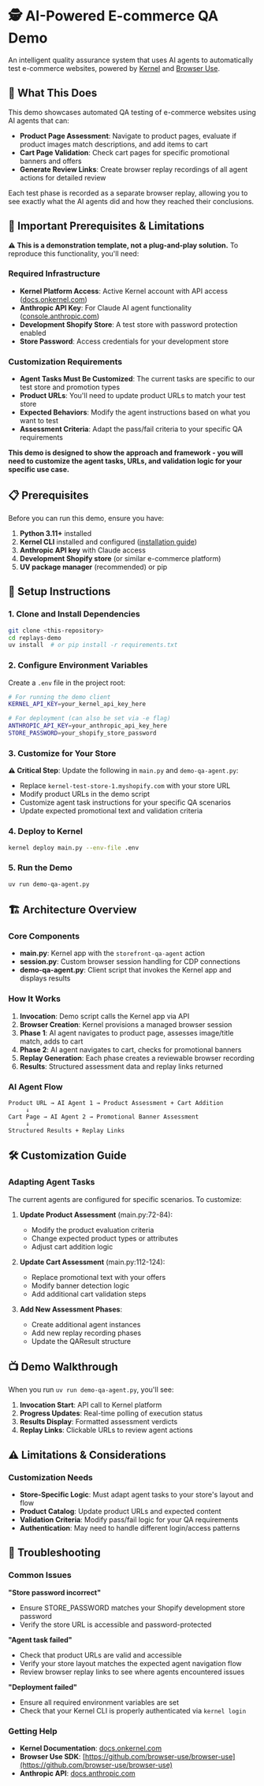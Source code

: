 # 🕵️ AI-Powered E-commerce QA Demo

An intelligent quality assurance system that uses AI agents to automatically test e-commerce websites, powered by [Kernel](https://onkernel.com) and [Browser Use](https://github.com/gregpr07/browser-use).

## 🎯 What This Does

This demo showcases automated QA testing of e-commerce websites using AI agents that can:

- **Product Page Assessment**: Navigate to product pages, evaluate if product images match descriptions, and add items to cart
- **Cart Page Validation**: Check cart pages for specific promotional banners and offers
- **Generate Review Links**: Create browser replay recordings of all agent actions for detailed review

Each test phase is recorded as a separate browser replay, allowing you to see exactly what the AI agents did and how they reached their conclusions.

## 🚨 Important Prerequisites & Limitations

**⚠️ This is a demonstration template, not a plug-and-play solution.** To reproduce this functionality, you'll need:

### Required Infrastructure
- **Kernel Platform Access**: Active Kernel account with API access ([docs.onkernel.com](https://docs.onkernel.com))
- **Anthropic API Key**: For Claude AI agent functionality ([console.anthropic.com](https://console.anthropic.com))
- **Development Shopify Store**: A test store with password protection enabled
- **Store Password**: Access credentials for your development store

### Customization Requirements
- **Agent Tasks Must Be Customized**: The current tasks are specific to our test store and promotion types
- **Product URLs**: You'll need to update product URLs to match your test store
- **Expected Behaviors**: Modify the agent instructions based on what you want to test
- **Assessment Criteria**: Adapt the pass/fail criteria to your specific QA requirements

**This demo is designed to show the approach and framework - you will need to customize the agent tasks, URLs, and validation logic for your specific use case.**

## 📋 Prerequisites

Before you can run this demo, ensure you have:

1. **Python 3.11+** installed
2. **Kernel CLI** installed and configured ([installation guide](https://docs.onkernel.com/cli/install))
3. **Anthropic API key** with Claude access
4. **Development Shopify store** (or similar e-commerce platform)
5. **UV package manager** (recommended) or pip

## 🚀 Setup Instructions

### 1. Clone and Install Dependencies

```bash
git clone <this-repository>
cd replays-demo
uv install  # or pip install -r requirements.txt
```

### 2. Configure Environment Variables

Create a `.env` file in the project root:

```bash
# For running the demo client
KERNEL_API_KEY=your_kernel_api_key_here

# For deployment (can also be set via -e flag)
ANTHROPIC_API_KEY=your_anthropic_api_key_here
STORE_PASSWORD=your_shopify_store_password
```

### 3. Customize for Your Store

**⚠️ Critical Step**: Update the following in `main.py` and `demo-qa-agent.py`:

- Replace `kernel-test-store-1.myshopify.com` with your store URL
- Modify product URLs in the demo script
- Customize agent task instructions for your specific QA scenarios
- Update expected promotional text and validation criteria

### 4. Deploy to Kernel

```bash
kernel deploy main.py --env-file .env
```

### 5. Run the Demo

```bash
uv run demo-qa-agent.py
```

## 🏗️ Architecture Overview

### Core Components

- **main.py**: Kernel app with the `storefront-qa-agent` action
- **session.py**: Custom browser session handling for CDP connections
- **demo-qa-agent.py**: Client script that invokes the Kernel app and displays results

### How It Works

1. **Invocation**: Demo script calls the Kernel app via API
2. **Browser Creation**: Kernel provisions a managed browser session
3. **Phase 1**: AI agent navigates to product page, assesses image/title match, adds to cart
4. **Phase 2**: AI agent navigates to cart, checks for promotional banners
5. **Replay Generation**: Each phase creates a reviewable browser recording
6. **Results**: Structured assessment data and replay links returned

### AI Agent Flow

```
Product URL → AI Agent 1 → Product Assessment + Cart Addition
     ↓
Cart Page → AI Agent 2 → Promotional Banner Assessment
     ↓
Structured Results + Replay Links
```

## 🛠️ Customization Guide

### Adapting Agent Tasks

The current agents are configured for specific scenarios. To customize:

1. **Update Product Assessment** (main.py:72-84):
   - Modify the product evaluation criteria
   - Change expected product types or attributes
   - Adjust cart addition logic

2. **Update Cart Assessment** (main.py:112-124):
   - Replace promotional text with your offers
   - Modify banner detection logic
   - Add additional cart validation steps

3. **Add New Assessment Phases**:
   - Create additional agent instances
   - Add new replay recording phases
   - Update the QAResult structure

## 📺 Demo Walkthrough

When you run `uv run demo-qa-agent.py`, you'll see:

1. **Invocation Start**: API call to Kernel platform
2. **Progress Updates**: Real-time polling of execution status  
3. **Results Display**: Formatted assessment verdicts
4. **Replay Links**: Clickable URLs to review agent actions

## ⚠️ Limitations & Considerations

### Customization Needs
- **Store-Specific Logic**: Must adapt agent tasks to your store's layout and flow
- **Product Catalog**: Update product URLs and expected content
- **Validation Criteria**: Modify pass/fail logic for your QA requirements
- **Authentication**: May need to handle different login/access patterns

## 🔧 Troubleshooting

### Common Issues

**"Store password incorrect"**  
- Ensure STORE_PASSWORD matches your Shopify development store password
- Verify the store URL is accessible and password-protected

**"Agent task failed"**
- Check that product URLs are valid and accessible
- Verify your store layout matches the expected agent navigation flow
- Review browser replay links to see where agents encountered issues

**"Deployment failed"**
- Ensure all required environment variables are set
- Check that your Kernel CLI is properly authenticated via `kernel login`

### Getting Help

- **Kernel Documentation**: [docs.onkernel.com](https://docs.onkernel.com)
- **Browser Use SDK**: [https://github.com/browser-use/browser-use](https://github.com/browser-use/browser-use)
- **Anthropic API**: [docs.anthropic.com](https://docs.anthropic.com)